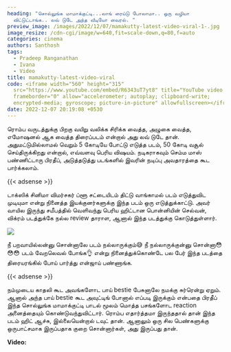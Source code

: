 ```yaml
---
heading: "சொல்லுங்க மாமாக்குட்டி...லாங் ரைய்டு போலாமா.. ஒரு வழியா
  விட்டுட்டாங்க.. லவ் டுடே அந்த வீடியோ வைரல். "
preview_image: /images/2022/12/07/mamakutty-latest-video-viral-1-.jpg
image_resize: /cdn-cgi/image/w=640,fit=scale-down,q=80,f=auto
categories: cinema
authors: Santhosh
tags:
  - Pradeep Ranganathan
  - Ivana
  - Video
title: mamakutty-latest-video-viral
code: <iframe width="560" height="315"
  src="https://www.youtube.com/embed/R6343uT7yt8" title="YouTube video player"
  frameborder="0" allow="accelerometer; autoplay; clipboard-write;
  encrypted-media; gyroscope; picture-in-picture" allowfullscreen></iframe>
date: 2022-12-07 20:19:08 +0530
---
```

ரொம்ப வருடத்துக்கு பிறகு வயிறு வலிக்க சிரிக்க வைத்த, அழுகை வைத்த, எமோஷனல் ஆக வைத்த திரைப்படம் என்றால் அது லவ் டுடே தான். அதுமட்டுமில்லாமல் வெறும் 5 கோடியே போட்டு எடுத்த படம், 50 கோடி வசூல் செய்திருக்கிறது என்றால், எவ்வளவு பெரிய விஷயம். நடிகராகவும் செம்ம மாஸ் பண்ணிட்டாரு பிரதீப், அடுத்தடுத்து படங்களில் இவரின் நடிப்பு அவதாரத்தை கூட பார்க்கலாம். 

{{< adsense >}}

டாக்ஸிக் சினிமா விமர்சகர் ப்ளூ சட்டையிடம் திட்டு வாங்காமல் படம் எடுத்துவிட முடியுமா என்று நினைத்த இயக்குனர்களுக்கு இந்த படம் ஒரு எடுத்துக்காட்டு. அவர் வாயில இருந்து சமீபத்தில் வெளிவந்து பெரிய ஹிட்டான பொன்னியின் செல்வன், விக்ரம் படத்துக்கே நல்ல review தாராள, ஆனால் இந்த படத்துக்கு கொடுத்துள்ளார்.

![](/images/2022/12/07/mamakutty-latest-video-viral-2-.jpg)

நீ பறவாயில்லன்னு சொன்னாலே 
படம் நல்லாருக்கும்😅
நீ நல்லாருக்குன்னு சொன்னா😳😳😳
படம் வேறலெவல் போங்க👌 என்று நினைத்துக்கொண்டே பல பேர் இந்த படத்தை திரையரங்கில் போய் பார்த்து என்ஜாய் பண்ணாங்க. 

{{< adsense >}}

நம்முடைய காதலி கூட அவங்களோட பாய் bestie பேசுனாலே நமக்கு சுர்ரென்று ஏறும். ஆனால் அந்த பாய் bestie கூட அவுட்டிங் போனால் எப்படி இருக்கும் என்பதை பிரதீப் இந்த சொல்லுங்க மாமாக்குட்டி பாடல் மூலம் மொத்த பசங்களோட reaction அனைத்தையும் கொண்டுவந்துவிட்டார். ரொம்ப எதார்த்தமா இருந்ததால் தான் இந்த படம் ஹிட் ஆச்சு, இல்லையென்றால் டவுட் தான். ஆனாலும் ஒரு சில பெண்களுக்கு ஒருபாட்சமாக இருப்பதாக குறை சொன்னார்கள், அது இருப்பது தான். 

**Video:**